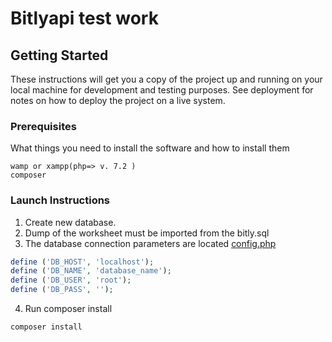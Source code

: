 # Bitlyapi test work

## Getting Started

These instructions will get you a copy of the project up and running on your local machine for development and testing purposes. See deployment for notes on how to deploy the project on a live system.

### Prerequisites

What things you need to install the software and how to install them

```
wamp or xampp(php=> v. 7.2 )
composer
```

### Launch Instructions

1. Create new database. 
2. Dump of the worksheet must be imported from the bitly.sql
3. The database connection parameters are located [config.php](https://github.com/dredwill/bitlyapi/blob/master/config.php) 
```php
define ('DB_HOST', 'localhost');
define ('DB_NAME', 'database_name');
define ('DB_USER', 'root');
define ('DB_PASS', '');
```
4. Run composer install
```
composer install
```
